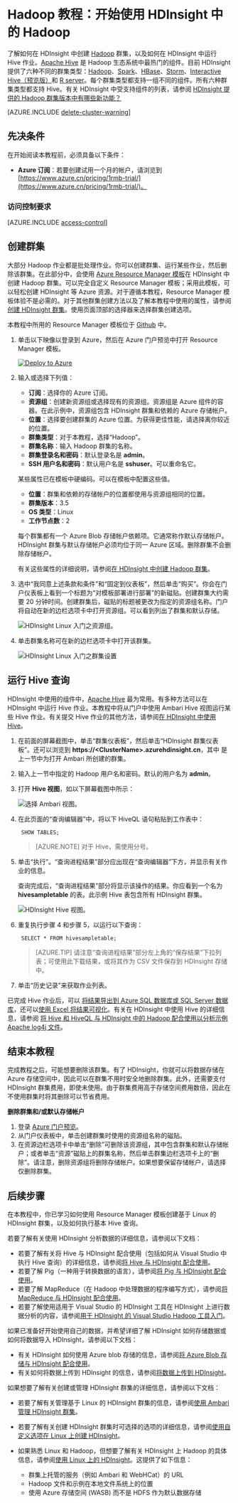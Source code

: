 <properties
    pageTitle="Hadoop 教程：开始使用 HDInsight 中的 Hadoop 和 Hive | Azure"
    description="按照本教程中的说明开始使用 HDInsight 中的 Hadoop。了解如何创建 Linux 群集，以及如何使用 Hive 查询数据。"
    services="hdinsight"
    documentationcenter=""
    author="mumian"
    manager="jhubbard"
    editor="cgronlun"
    tags="azure-portal" />
<tags
    ms.assetid="6a12ed4c-9d49-4990-abf5-0a79fdfca459"
    ms.service="hdinsight"
    ms.devlang="na"
    ms.topic="hero-article"
    ms.tgt_pltfrm="na"
    ms.workload="big-data"
    ms.date="01/17/2017"
    wacn.date="03/16/2017"
    ms.author="jgao" />  


# Hadoop 教程：开始使用 HDInsight 中的 Hadoop

了解如何在 HDInsight 中创建 [Hadoop](http://hadoop.apache.org/) 群集，以及如何在 HDInsight 中运行 Hive 作业。[Apache Hive](https://hive.apache.org/) 是 Hadoop 生态系统中最热门的组件。目前 HDInsight 提供了六种不同的群集类型：[Hadoop](/documentation/articles/hdinsight-hadoop-introduction/)、[Spark](/documentation/articles/hdinsight-apache-spark-overview/)、[HBase](/documentation/articles/hdinsight-hbase-overview/)、[Storm](/documentation/articles/hdinsight-storm-overview/)、[Interactive Hive（预览版）](/documentation/articles/hdinsight-hadoop-use-interactive-hive/)和 [R server](/documentation/articles/hdinsight-hadoop-r-server-overview/)。每个群集类型都支持一组不同的组件。所有六种群集类型都支持 Hive。有关 HDInsight 中受支持组件的列表，请参阅 [HDInsight 提供的 Hadoop 群集版本中有哪些新功能？](/documentation/articles/hdinsight-component-versioning/)

[AZURE.INCLUDE [delete-cluster-warning](../../includes/hdinsight-delete-cluster-warning.md)]
## 先决条件
在开始阅读本教程前，必须具备以下条件：

* **Azure 订阅**：若要创建试用一个月的帐户，请浏览到 [https://www.azure.cn/pricing/1rmb-trial/](https://www.azure.cn/pricing/1rmb-trial/)。

### 访问控制要求
[AZURE.INCLUDE [access-control](../../includes/hdinsight-access-control-requirements.md)]

## <a name="create-cluster"></a>创建群集

大部分 Hadoop 作业都是批处理作业。你可以创建群集、运行某些作业，然后删除该群集。在此部分中，会使用 [Azure Resource Manager 模板](/documentation/articles/resource-group-template-deploy/)在 HDInsight 中创建 Hadoop 群集。可以完全自定义 Resource Manager 模板；采用此模板，可以轻松创建 HDInsight 等 Azure 资源。对于遵循本教程，Resource Manager 模板体验不是必需的。对于其他群集创建方法以及了解本教程中使用的属性，请参阅[创建 HDInsight 群集](/documentation/articles/hdinsight-hadoop-provision-linux-clusters/)。使用页面顶部的选择器来选择群集创建选项。

本教程中所用的 Resource Manager 模板位于 [Github](https://github.com/Azure/azure-quickstart-templates/tree/master/101-hdinsight-linux-ssh-password/) 中。

1. 单击以下映像以登录到 Azure，然后在 Azure 门户预览中打开 Resource Manager 模板。
   
    <a href="https://portal.azure.cn/#create/Microsoft.Template/uri/https%3A%2F%2Fraw.githubusercontent.com%2FAzure%2Fazure-quickstart-templates%2Fmaster%2F101-hdinsight-linux-ssh-password%2Fazuredeploy.json" target="_blank"><img src="./media/hdinsight-hadoop-linux-tutorial-get-started/deploy-to-azure.png" alt="Deploy to Azure"></a>
2. 输入或选择下列值：

    * **订阅**：选择你的 Azure 订阅。
    * **资源组**：创建新资源组或选择现有的资源组。资源组是 Azure 组件的容器。在此示例中，资源组包含 HDInsight 群集和依赖的 Azure 存储帐户。
    * **位置**：选择要创建群集的 Azure 位置。为获得更佳性能，请选择离你较近的位置。
    * **群集类型**：对于本教程，选择“Hadoop”。
    * **群集名称**：输入 Hadoop 群集的名称。
    * **群集登录名和密码**：默认登录名是 **admin**。
    * **SSH 用户名和密码**：默认用户名是 **sshuser**。可以重命名它。
     
    某些属性已在模板中硬编码。可以在模板中配置这些值。

    * **位置**：群集和依赖的存储帐户的位置都使用与资源组相同的位置。
    * **群集版本**：3.5
    * **OS 类型**：Linux
    * **工作节点数**：2

     每个群集都有一个 Azure Blob 存储帐户依赖项。它通常称作默认存储帐户。HDInsight 群集与默认存储帐户必须均位于同一 Azure 区域。删除群集不会删除存储帐户。
     
     有关这些属性的详细说明，请参阅[在 HDInsight 中创建 Hadoop 群集](/documentation/articles/hdinsight-hadoop-provision-linux-clusters/)。

3. 选中“我同意上述条款和条件”和“固定到仪表板”，然后单击“购买”。你会在门户仪表板上看到一个标题为“对模板部署进行部署”的新磁贴。创建群集大约需要 20 分钟时间。创建群集后，磁贴的标题被更改为指定的资源组名称。门户将自动在新的边栏选项卡中打开资源组。可以看到列出了群集和默认存储。
   
    ![HDInsight Linux 入门之资源组](./media/hdinsight-hadoop-linux-tutorial-get-started/hdinsight-linux-get-started-resource-group.png)。

4. 单击群集名称可在新的边栏选项卡中打开该群集。

    ![HDInsight Linux 入门之群集设置](./media/hdinsight-hadoop-linux-tutorial-get-started/hdinsight-linux-get-started-cluster-settings.png)  

## 运行 Hive 查询
HDInsight 中使用的组件中，[Apache Hive](/documentation/articles/hdinsight-use-hive/) 最为常用。有多种方法可以在 HDInsight 中运行 Hive 作业。本教程中将从门户中使用 Ambari Hive 视图运行某些 Hive 作业。有关提交 Hive 作业的其他方法，请参阅[在 HDInsight 中使用 Hive](/documentation/articles/hdinsight-use-hive/)。

1. 在前面的屏幕截图中，单击“群集仪表板”，然后单击“HDInsight 群集仪表板”。还可以浏览到 **https://&lt;ClusterName>.azurehdinsight.cn**，其中 <ClusterName> 是上一节中为打开 Ambari 所创建的群集。
2. 输入上一节中指定的 Hadoop 用户名和密码。默认的用户名为 **admin**。
3. 打开 **Hive 视图**，如以下屏幕截图中所示：
   
    ![选择 Ambari 视图](./media/hdinsight-hadoop-linux-tutorial-get-started/selecthiveview.png)。
4. 在此页面的“查询编辑器”中，将以下 HiveQL 语句粘贴到工作表中：
   
        SHOW TABLES;
   
    > [AZURE.NOTE]
    对于 Hive，需使用分号。
    > 
    > 
5. 单击“执行”。“查询进程结果”部分应出现在“查询编辑器”下方，并显示有关作业的信息。
   
    查询完成后，“查询进程结果”部分将显示该操作的结果。你应看到一个名为 **hivesampletable** 的表。此示例 Hive 表包含所有 HDInsight 群集。
   
    ![HDInsight Hive 视图](./media/hdinsight-hadoop-linux-tutorial-get-started/hiveview.png)。
6. 重复执行步骤 4 和步骤 5，以运行以下查询：
   
        SELECT * FROM hivesampletable;
   
    > [AZURE.TIP]
    请注意“查询进程结果”部分左上角的“保存结果”下拉列表；可使用此下载结果，或将其作为 CSV 文件保存到 HDInsight 存储中。
    > 
    > 
7. 单击“历史记录”来获取作业列表。

已完成 Hive 作业后，可以 [将结果导出到 Azure SQL 数据库或 SQL Server 数据库](/documentation/articles/hdinsight-use-sqoop-mac-linux/)，还可以[使用 Excel 将结果可视化](/documentation/articles/hdinsight-connect-excel-power-query/)。有关在 HDInsight 中使用 Hive 的详细信息，请参阅 [将 Hive 和 HiveQL 与 HDInsight 中的 Hadoop 配合使用以分析示例 Apache log4j 文件](/documentation/articles/hdinsight-use-hive/)。

## 结束本教程
完成教程之后，可能想要删除该群集。有了 HDInsight，你就可以将数据存储在 Azure 存储空间中，因此可以在群集不用时安全地删除群集。此外，还需要支付 HDInsight 群集费用，即使未使用。由于群集费用高于存储空间费用数倍，因此在不使用群集时将其删除可以节省费用。

**删除群集和/或默认存储帐户**

1. 登录 [Azure 门户预览](https://portal.azure.cn)。
2. 从门户仪表板中，单击创建群集时使用的资源组名称的磁贴。
3. 在资源边栏选项卡中单击“删除”可删除该资源组，其中包含群集和默认存储帐户；或者单击“资源”磁贴上的群集名称，然后单击群集边栏选项卡上的“删除”。请注意，删除资源组将删除存储帐户。如果想要保留存储帐户，请选择仅删除群集。

## 后续步骤
在本教程中，你已学习如何使用 Resource Manager 模板创建基于 Linux 的 HDInsight 群集，以及如何执行基本 Hive 查询。

若要了解有关使用 HDInsight 分析数据的详细信息，请参阅以下文档：

* 若要了解有关将 Hive 与 HDInsight 配合使用（包括如何从 Visual Studio 中执行 Hive 查询）的详细信息，请参阅[将 Hive 与 HDInsight 配合使用][hdinsight-use-hive]。
* 若要了解 Pig（一种用于转换数据的语言），请参阅[将 Pig 与 HDInsight 配合使用][hdinsight-use-pig]。
* 若要了解 MapReduce（在 Hadoop 中处理数据的程序编写方式），请参阅[将 MapReduce 与 HDInsight 配合使用][hdinsight-use-mapreduce]。
* 若要了解使用适用于 Visual Studio 的 HDInsight 工具在 HDInsight 上进行数据分析的内容，请参阅[用于 HDInsight 的 Visual Studio Hadoop 工具入门](/documentation/articles/hdinsight-hadoop-visual-studio-tools-get-started/)。

如果已准备好开始使用自己的数据，并希望详细了解 HDInsight 如何存储数据或如何将数据导入 HDInsight，请参阅以下文档：

* 有关 HDInsight 如何使用 Azure blob 存储的信息，请参阅[将 Azure Blob 存储与 HDInsight 配合使用](/documentation/articles/hdinsight-hadoop-use-blob-storage/)。
* 有关如何将数据上传到 HDInsight 的信息，请参阅[将数据上传到 HDInsight][hdinsight-upload-data]。

如果想要了解有关创建或管理 HDInsight 群集的详细信息，请参阅以下文档：

* 若要了解有关管理基于 Linux 的 HDInsight 群集的信息，请参阅[使用 Ambari 管理 HDInsight 群集](/documentation/articles/hdinsight-hadoop-manage-ambari/)。
* 若要了解有关创建 HDInsight 群集时可选择的选项的详细信息，请参阅[使用自定义选项在 Linux 上创建 HDInsight](/documentation/articles/hdinsight-hadoop-provision-linux-clusters/)。
* 如果熟悉 Linux 和 Hadoop，但想要了解有关 HDInsight 上 Hadoop 的具体信息，请参阅[使用 Linux 上的 HDInsight](/documentation/articles/hdinsight-hadoop-linux-information/)。这提供了如下信息：
  
    * 群集上托管的服务（例如 Ambari 和 WebHCat）的 URL
    * Hadoop 文件和示例在本地文件系统上的位置
    * 使用 Azure 存储空间 (WASB) 而不是 HDFS 作为默认数据存储

[1]: /documentation/articles/hdinsight-hadoop-visual-studio-tools-get-started/

[hdinsight-provision]: /documentation/articles/hdinsight-provision-linux-clusters/
[hdinsight-upload-data]: /documentation/articles/hdinsight-upload-data/
[hdinsight-use-mapreduce]: /documentation/articles/hdinsight-use-mapreduce/
[hdinsight-use-hive]: /documentation/articles/hdinsight-use-hive/
[hdinsight-use-pig]: /documentation/articles/hdinsight-use-pig/

<!---HONumber=Mooncake_0306_2017-->
<!--Update_Description: wording update-->